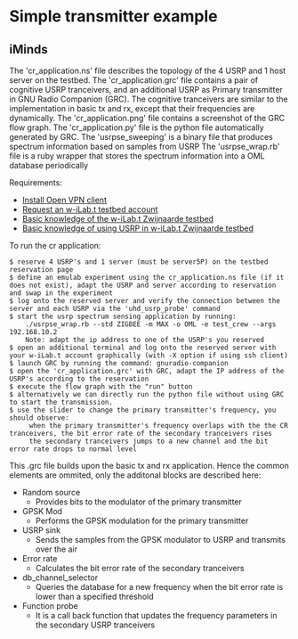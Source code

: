 Simple transmitter example
===================

iMinds
-----

The 'cr_application.ns' file describes the topology of the 4 USRP and 1 host server on the testbed.
The 'cr_application.grc' file contains a pair of cognitive USRP tranceivers, and an additional USRP as Primary transmitter in GNU Radio Companion (GRC). The cognitive tranceivers are similar to the implementation in basic tx and rx, except that their frequencies are dynamically.
The 'cr_application.png' file contains a screenshot of the GRC flow graph.
The 'cr_application.py' file is the python file automatically generated by GRC.
The 'usrpse_sweeping' is a binary file that produces spectrum information based on samples from USRP
The 'usrpse_wrap.rb' file is a ruby wrapper that stores the spectrum information into a OML database periodically

Requirements:

  * [Install Open VPN client](https://openvpn.net/index.php/open-source/downloads.html)
  * [Request an w-iLab.t testbed account](http://ilabt.iminds.be/gettingstarted)
  * [Basic knowledge of the w-iLab.t Zwijnaarde testbed](http://ilabt.iminds.be/node/93)
  * [Basic knowledge of using USRP in w-iLab.t Zwijnaarde testbed](http://doc.ilabt.iminds.be/ilabt-documentation/wilabfacility.html#using-the-usrp-devices)

To run the cr application:

    $ reserve 4 USRP's and 1 server (must be server5P) on the testbed reservation page
    $ define an emulab experiment using the cr_application.ns file (if it does not exist), adapt the USRP and server according to reservation and swap in the experiment
    $ log onto the reserved server and verify the connection between the server and each USRP via the 'uhd_usrp_probe' command
    $ start the usrp spectrum sensing application by running: 
        ./usrpse_wrap.rb --std ZIGBEE -m MAX -o OML -e test_crew --args 192.168.10.2
        Note: adapt the ip address to one of the USRP's you reserved     
    $ open an additional terminal and log onto the reserved server with your w-iLab.t account graphically (with -X option if using ssh client)
    $ launch GRC by running the command: gnuradio-companion
    $ open the 'cr_application.grc' with GRC, adapt the IP address of the USRP's according to the reservation
    $ execute the flow graph with the "run" button 
    $ alternatively we can directly run the python file without using GRC to start the transmission. 
    $ use the slider to change the primary transmitter's frequency, you should observe:
         when the primary transmitter's frequency overlaps with the the CR tranceivers, the bit error rate of the secondary tranceivers rises 
         the secondary tranceivers jumps to a new channel and the bit error rate drops to normal level

This .grc file builds upon the basic tx and rx application. Hence the common elements are ommited, only the additonal blocks are described here:
  * Random source
    * Provides bits to the modulator of the primary transmitter
  * GPSK Mod
    * Performs the GPSK modulation for the primary transmitter
  * USRP sink
    * Sends the samples from the GPSK modulator to USRP and transmits over the air
  * Error rate
    * Calculates the bit error rate of the secondary tranceivers 
  * db_channel_selector
    * Queries the database for a new frequency when the bit error rate is lower than a specified threshold
  * Function probe
    * It is a call back function that updates the frequency parameters in the secondary USRP tranceivers

